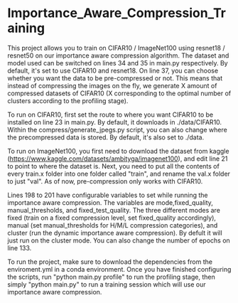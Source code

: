 # Importance_Aware_Compression_Training

This project allows you to train on CIFAR10 / ImageNet100 using resnet18 / resnet50 on our importance aware compression algorithm. The dataset and model used can be switched on lines 34 and 35 in main.py respectively. By default, it's set to use CIFAR10 and resnet18. On line 37, you can choose whether you want the data to be pre-compressed or not. This means that instead of compressing the images on the fly, we generate X amount of compressed datasets of CIFAR10 (X corresponding to the optimal number of clusters according to the profiling stage).


To run on CIFAR10, first set the route to where you want CIFAR10 to be installed on line 23 in main.py. By default, it downloads in ./data/CIFAR10. Within the compress/generate_jpegs.py script, you can also change where the precompressed data is stored. By default, it's also set to ./data.


To run on ImageNet100, you first need to download the dataset from kaggle (https://www.kaggle.com/datasets/ambityga/imagenet100), and edit line 21 to point to where the dataset is. Next, you need to put all the contents of every train.x folder into one folder called "train", and rename the val.x folder to just "val". As of now, pre-compression only works with CIFAR10.


Lines 198 to 201 have configurable variables to set while running the importance aware compression. The variables are mode,fixed_quality, manual_thresholds, and fixed_test_quality. The three different modes are fixed (train on a fixed compression level, set fixed_quality accordingly), manual (set manual_thresholds for H/M/L compression categories), and cluster (run the dynamic importance aware compression). By defult it will just run on the cluster mode. You can also change the number of epochs on line 133.


To run the project, make sure to download the dependencies from the enviroment.yml in a conda environment. Once you have finished configuring the scripts, run "python main.py profile" to run the profiling stage, then simply "python main.py" to run a training session which will use our importance aware compression.

